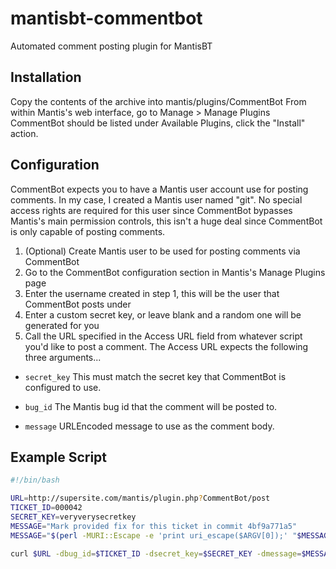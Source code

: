 mantisbt-commentbot
===================

Automated comment posting plugin for MantisBT


Installation
------------
Copy the contents of the archive into mantis/plugins/CommentBot
From within Mantis's web interface, go to Manage > Manage Plugins
CommentBot should be listed under Available Plugins, click the "Install" action.


Configuration
-------------
CommentBot expects you to have a Mantis user account use for posting comments. In my case, I created
a Mantis user named "git". No special access rights are required for this user since CommentBot bypasses
Mantis's main permission controls, this isn't a huge deal since CommentBot is only capable of posting comments.

 1. (Optional) Create Mantis user to be used for posting comments via CommentBot
 2. Go to the CommentBot configuration section in Mantis's Manage Plugins page
 3. Enter the username created in step 1, this will be the user that CommentBot posts under
 4. Enter a custom secret key, or leave blank and a random one will be generated for you
 5. Call the URL specified in the Access URL field from whatever script you'd like to post a comment. 
    The Access URL expects the following three arguments...
    
 * ```secret_key``` This must match the secret key that CommentBot is configured to use.

 * ```bug_id``` The Mantis bug id that the comment will be posted to.

 * ```message``` URLEncoded message to use as the comment body.
    

## Example Script

```bash
#!/bin/bash

URL=http://supersite.com/mantis/plugin.php?CommentBot/post
TICKET_ID=000042
SECRET_KEY=veryverysecretkey
MESSAGE="Mark provided fix for this ticket in commit 4bf9a771a5"
MESSAGE="$(perl -MURI::Escape -e 'print uri_escape($ARGV[0]);' "$MESSAGE")"

curl $URL -dbug_id=$TICKET_ID -dsecret_key=$SECRET_KEY -dmessage=$MESSAGE
````

